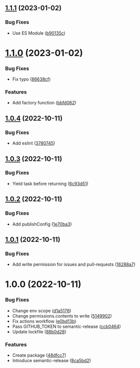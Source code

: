 ## [1.1.1](https://github.com/neet/abbyy-cloud-ocr-sdk.js/compare/v1.1.0...v1.1.1) (2023-01-02)


### Bug Fixes

* Use ES Module ([b90135c](https://github.com/neet/abbyy-cloud-ocr-sdk.js/commit/b90135c7d22f321cfe8920a2315daff9cb05b6a8))

# [1.1.0](https://github.com/neet/abbyy-cloud-ocr-sdk.js/compare/v1.0.4...v1.1.0) (2023-01-02)


### Bug Fixes

* Fix typo ([86638cf](https://github.com/neet/abbyy-cloud-ocr-sdk.js/commit/86638cf91488dc5be3c194a259804e90b0b2d3e5))


### Features

* Add factory function ([bbfd062](https://github.com/neet/abbyy-cloud-ocr-sdk.js/commit/bbfd062dae949481789362c41f7759fa6fe8ed0c))

## [1.0.4](https://github.com/neet/abbyy-cloud-ocr-sdk.js/compare/v1.0.3...v1.0.4) (2022-10-11)


### Bug Fixes

* Add eslint ([3780745](https://github.com/neet/abbyy-cloud-ocr-sdk.js/commit/3780745b18c8e18dc0dcb82f894bd8844fa6950e))

## [1.0.3](https://github.com/neet/abbyy-cloud-ocr-sdk.js/compare/v1.0.2...v1.0.3) (2022-10-11)


### Bug Fixes

* Yield task before returning ([6c93d51](https://github.com/neet/abbyy-cloud-ocr-sdk.js/commit/6c93d5102873aff7bdc5e460a664ca71f4310346))

## [1.0.2](https://github.com/neet/abbyy-cloud-ocr-sdk.js/compare/v1.0.1...v1.0.2) (2022-10-11)


### Bug Fixes

* Add publishConfig ([1e70ba3](https://github.com/neet/abbyy-cloud-ocr-sdk.js/commit/1e70ba386dce4e71e141033fb4ff0cb2933bfdee))

## [1.0.1](https://github.com/neet/abbyy-cloud-ocr-sdk.js/compare/v1.0.0...v1.0.1) (2022-10-11)


### Bug Fixes

* Add write permission for issues and pull-requests ([16288a7](https://github.com/neet/abbyy-cloud-ocr-sdk.js/commit/16288a780bccd90a400c78f521607aa69a87e005))

# 1.0.0 (2022-10-11)


### Bug Fixes

* Change env scope ([d1a5176](https://github.com/neet/abbyy-cloud-ocr-sdk.js/commit/d1a517610640efbf4384d2de540b0229ab6900f8))
* Change permissions.contents to write ([5149902](https://github.com/neet/abbyy-cloud-ocr-sdk.js/commit/5149902ed2829d2112d659021fcb0d0e12b4ad25))
* Fix actions workflow ([e0bd13b](https://github.com/neet/abbyy-cloud-ocr-sdk.js/commit/e0bd13b18ad5953c315b05937a59cea487484fde))
* Pass GITHUB_TOKEN to semantic-release ([ccb0464](https://github.com/neet/abbyy-cloud-ocr-sdk.js/commit/ccb0464a78f4c90c8fb42ed45fed0cb4c89205f9))
* Update lockfile ([88b0d28](https://github.com/neet/abbyy-cloud-ocr-sdk.js/commit/88b0d28e12e0f2641f6e602f9ec50d4902b4ac18))


### Features

* Create package ([48dfcc7](https://github.com/neet/abbyy-cloud-ocr-sdk.js/commit/48dfcc73e8ea83d945ec4e47a6cc2e7bbfca518e))
* Introduce semantic-release ([8ca5bd2](https://github.com/neet/abbyy-cloud-ocr-sdk.js/commit/8ca5bd298f32c14f71704ede9a0044cd4f28c928))
